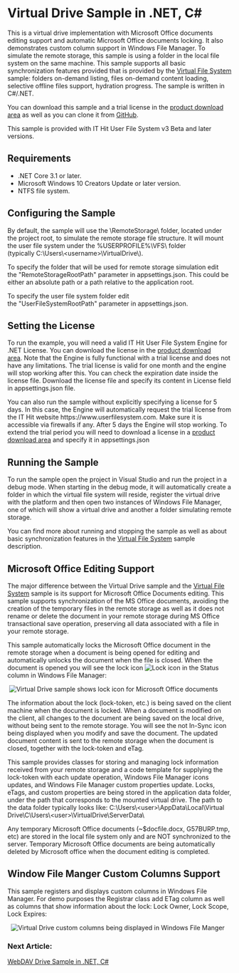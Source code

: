 
<h1 class="d-xl-block d-none">Virtual Drive Sample in .NET, C#</h1>
<p>This is a virtual drive implementation with Microsoft Office documents editing support and automatic Microsoft Office documents locking. It also demonstrates custom column support in Windows File Manager.&nbsp;To simulate the remote storage, this sample is using a folder in the local file system on the same machine.&nbsp;This sample supports all basic synchronization features provided that is provided by the <a title="Virtual File System Sample for Windows" href="https://www.userfilesystem.com/examples/virtual_file_system/">Virtual File System</a> sample: folders&nbsp;on-demand listing, files on-demand content loading, selective offline files support, hydration progress. The sample is written in C#/.NET.</p>
<p><span>You can download this sample and a trial license in the&nbsp;</span><a title="Download" href="https://www.userfilesystem.com/download/">product download area</a>&nbsp;as well as you can clone it from<span>&nbsp;</span><a title="Virtual Drive Sample in .NET, C#" href="https://github.com/ITHit/UserFileSystemSamples/tree/master/Windows/VirtualDrive">GitHub</a><span>.&nbsp;</span></p>
<p><span class="warn">This sample is provided with IT Hit User File System v3 Beta and later versions.</span></p>
<h2 class="heading-link" id="nav_requirements">Requirements<a class="list-link d-inline" href="https://www.userfilesystem.com/examples/virtual_file_system/#nav_requirements"></a></h2>
<ul>
<li>.NET Core 3.1 or later.</li>
<li>Microsoft Windows 10 Creators Update or later version.</li>
<li>NTFS file system.</li>
</ul>
<h2 class="heading-link" id="nav_configuringthesample">Configuring the Sample<a class="list-link d-inline" href="https://www.userfilesystem.com/examples/virtual_file_system/#nav_configuringthesample"></a></h2>
<p>By default, the sample will use the&nbsp;<span class="code">\RemoteStorage\</span>&nbsp;folder, located under the project root, to simulate the remote storage file structure. It will mount the user file system under the&nbsp;<span class="code">%USERPROFILE%\VFS\</span>&nbsp;folder (typically&nbsp;<span class="code">C:\Users\&lt;username&gt;\VirtualDrive\</span>).</p>
<p>To specify the folder that will be used for remote storage simulation edit the&nbsp;<span class="code">"RemoteStorageRootPath"</span>&nbsp;parameter in&nbsp;<span class="code">appsettings.json</span>. This could be either an absolute path or a path relative to the application root.</p>
<p>To specify the user file system folder edit the&nbsp;<span class="code">"UserFileSystemRootPath"</span>&nbsp;parameter&nbsp;in&nbsp;<span class="code">appsettings.json</span>.</p>
<h2 class="heading-link" id="nav_settingthelicense">Setting the License<a class="list-link d-inline" href="https://www.userfilesystem.com/examples/virtual_file_system/#nav_settingthelicense"></a></h2>
<p>To run the example, you will need a valid IT Hit User File System Engine for .NET License. You can download the license in&nbsp;the&nbsp;<a title="IT Hit User File System for .NET Download" href="https://www.userfilesystem.com/download/">product download area</a>.&nbsp;Note that the Engine is fully functional with a trial license and does not have any limitations. The trial license is valid for one month and the engine will stop working after this. You can check the expiration date inside the license file.&nbsp;Download the license file and specify its content in&nbsp;<span class="code">License</span>&nbsp;field in&nbsp;<span class="code">appsettings.json</span>&nbsp;file.</p>
<p>You can also run the sample&nbsp;without explicitly specifying a license&nbsp;for 5 days. In this case,&nbsp;the&nbsp;Engine will automatically request the trial license from the IT Hit website https://www.userfilesystem.com. Make sure it is accessible via firewalls if any. After 5 days the Engine will stop working. To extend the trial period you will need to download a license in a&nbsp;<a title="IT Hit User File System for .NET Download" href="https://www.userfilesystem.com/download/">product download area</a>&nbsp;and specify it in&nbsp;<span class="code">appsettings.json</span></p>
<h2 class="heading-link" id="nav_runningthesample">Running the Sample<a class="list-link d-inline" href="https://www.userfilesystem.com/examples/virtual_file_system/#nav_runningthesample"></a></h2>
<p>To run the sample open the project in Visual Studio and run the project in a debug mode. When starting in the debug mode, it will automatically create a folder in which the virtual file system will reside, register the virtual drive with the platform and then open&nbsp;two instances of Windows File Manager, one of which will show a virtual drive and another a folder simulating remote storage.&nbsp;</p>
<p>You can find more about running and stopping the sample as well as about basic synchronization features in the&nbsp;<a title="Virtual File System Sample for Windows" href="https://www.userfilesystem.com/examples/virtual_file_system/">Virtual File System</a>&nbsp;sample description.&nbsp;</p>
<h2>Microsoft Office Editing Support</h2>
<p>The major difference between the Virtual Drive sample and the <a title="Virtual File System Sample for Windows" href="https://www.userfilesystem.com/examples/virtual_file_system/">Virtual File System</a> sample is its support for Microsoft Office Documents editing. This sample<span>&nbsp;supports synchronization of the MS Office documents, avoiding the creation of the temporary files in the remote storage as well as it does not rename or delete the document in your remote storage during MS Office transactional save operation, preserving all data associated with a file in your remote storage.</span></p>
<p><span>This sample automatically locks the Microsoft Office document in the remote storage when a document is being opened for editing and automatically unlocks the document when the file is closed. When the document is opened you will see the lock icon&nbsp;<img id="__mcenew" alt="Lock icon" src="https://www.userfilesystem.com/media/2071/locked.png" rel="120785"> in the Status column in Windows File Manager:</span></p>
<p><span>&nbsp;<img id="__mcenew" alt="Virtual Drive sample shows lock icon for Microsoft Office documents" src="https://www.userfilesystem.com/media/2133/virtualdrivemsoffice.png" rel="122441"></span></p>
<p><span>The information about the lock (lock-token, etc.) is being saved on the client machine when the document is locked.</span>&nbsp;When a document is modified on the client,&nbsp;all changes to the document are being saved on the local drive, without being sent to the remote storage. You will see the not In-Sync icon&nbsp;<img id="__mcenew" alt="" src="https://www.userfilesystem.com/media/1987/notinsyncfile.png" rel="118450"> being displayed when you modify and save the document. The updated document content is sent to the remote storage when the document is closed, together with the lock-token and eTag.&nbsp;</p>
<p>This sample provides classes for storing and managing lock information received from your remote storage and a code template for supplying the lock-token with each update operation, Windows File Manager icons updates, and Windows File Manager custom properties update.&nbsp;Locks, eTags, and custom properties are being stored in the application data folder, under the path that corresponds to the mounted virtual drive. The path to the data folder typically looks like:&nbsp;<span class="code">C:\Users\&lt;user&gt;\AppData\Local\Virtual Drive\C\Users\&lt;user&gt;\VirtualDrive\ServerData\</span></p>
<p>Any temporary Microsoft Office documents (~$docfile.docx, G57BURP.tmp, etc) are stored in the local file system only and are NOT synchronized to the server. Temporary Microsoft Office documents are being automatically deleted by Microsoft office when the document editing is completed.</p>
<h2>Window File Manger Custom Columns Support</h2>
<p><span>This sample registers and displays custom columns in Windows File Manager. For demo purposes the Registrar class add ETag column as well as columns that show information about the lock: Lock Owner, Lock Scope, Lock Expires:</span></p>
<p><span>&nbsp;&nbsp;<img id="__mcenew" alt="Virtual Drive custom columns being displayed in Windows File Manger" src="https://www.userfilesystem.com/media/2132/customcolumnswindowsfilemanager.png" rel="122440"></span></p>
<h3 class="para d-inline next-article-heading">Next Article:</h3>
<a title="WebDAV Drive Sample in .NET, C#" href="https://www.userfilesystem.com/examples/webdav_drive/">WebDAV Drive Sample in .NET, C#</a>

